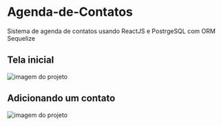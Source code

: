# Agenda-de-Contatos
Sistema de agenda de contatos usando ReactJS e PostrgeSQL com ORM Sequelize

<h2>Tela inicial</h2>
<img src="https://user-images.githubusercontent.com/76913525/163648600-54f738c1-4981-4904-98a1-248e8a62a95a.png" alt="imagem do projeto" />

<h2>Adicionando um contato</h2>
<img src="https://user-images.githubusercontent.com/76913525/163648679-aa0790f6-2695-4ca2-9c24-7766552a40b9.png" alt="imagem do projeto" />
